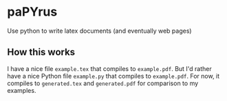 # paPYrus
Use python to write latex documents (and eventually web pages)

## How this works

I have a nice file `example.tex` that compiles to `example.pdf`. But I'd rather
have a nice Python file `example.py` that compiles to `example.pdf`. For now, it
compiles to `generated.tex` and `generated.pdf` for comparison to my examples.
